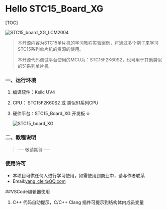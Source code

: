# Hello STC15_Board_XG

[TOC]

![STC15_board_XG_LCM2004](https://code.csdn.net/kimiyang123/stc15_board_xg/blob/master/Img/STC15_board_XG_LCM2004.jpg)



> 本开源内容为STC15单片机的学习教程实验案例，将通过多个例子来学习STC15系列单片机的资源的使用。
>
> 本开源代码调试平台使用的MCU为：STC15F2K60S2，也可用于其他类似的51系列单片机

### 一、运行环境


1. 编译软件：Keilc UV4

2. CPU： STC15F2K60S2 或 类似51系列CPU

3. 硬件平台：STC15_Board_XG 开发板 ↓

    ![STC15_board_XG](https://code.csdn.net/kimiyang123/stc15_board_xg/blob/master/Img/STC15_board_XG.jpg)


### 二、教程说明

> --- 敬请期待 ---







### 使用许可

* 本项目可供任何人进行学习使用，如需使用到商业中，请与作者联系
* Email:yang_clei@QQ.com



##VSCode编辑器使用
1.  C++ 代码自动提示，C/C++ Clang 插件可提示到结构体内成员变量
